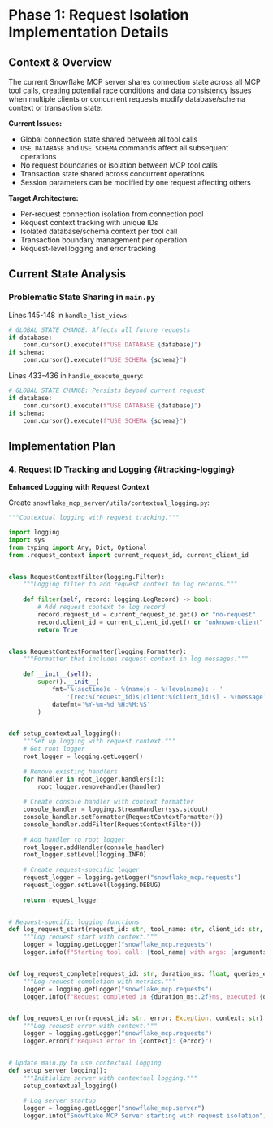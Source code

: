 # Phase 1: Request Isolation Implementation Details

## Context & Overview

The current Snowflake MCP server shares connection state across all MCP tool calls, creating potential race conditions and data consistency issues when multiple clients or concurrent requests modify database/schema context or transaction state.

**Current Issues:**
- Global connection state shared between all tool calls
- `USE DATABASE` and `USE SCHEMA` commands affect all subsequent operations
- No request boundaries or isolation between MCP tool calls
- Transaction state shared across concurrent operations
- Session parameters can be modified by one request affecting others

**Target Architecture:**
- Per-request connection isolation from connection pool
- Request context tracking with unique IDs
- Isolated database/schema context per tool call
- Transaction boundary management per operation
- Request-level logging and error tracking

## Current State Analysis

### Problematic State Sharing in `main.py`

Lines 145-148 in `handle_list_views`:
```python
# GLOBAL STATE CHANGE: Affects all future requests
if database:
    conn.cursor().execute(f"USE DATABASE {database}")
if schema:
    conn.cursor().execute(f"USE SCHEMA {schema}")
```

Lines 433-436 in `handle_execute_query`:
```python
# GLOBAL STATE CHANGE: Persists beyond current request
if database:
    conn.cursor().execute(f"USE DATABASE {database}")
if schema:
    conn.cursor().execute(f"USE SCHEMA {schema}")
```

## Implementation Plan

### 4. Request ID Tracking and Logging {#tracking-logging}

**Enhanced Logging with Request Context**

Create `snowflake_mcp_server/utils/contextual_logging.py`:

```python
"""Contextual logging with request tracking."""

import logging
import sys
from typing import Any, Dict, Optional
from .request_context import current_request_id, current_client_id


class RequestContextFilter(logging.Filter):
    """Logging filter to add request context to log records."""
    
    def filter(self, record: logging.LogRecord) -> bool:
        # Add request context to log record
        record.request_id = current_request_id.get() or "no-request"
        record.client_id = current_client_id.get() or "unknown-client"
        return True


class RequestContextFormatter(logging.Formatter):
    """Formatter that includes request context in log messages."""
    
    def __init__(self):
        super().__init__(
            fmt='%(asctime)s - %(name)s - %(levelname)s - '
                '[req:%(request_id)s|client:%(client_id)s] - %(message)s',
            datefmt='%Y-%m-%d %H:%M:%S'
        )


def setup_contextual_logging():
    """Set up logging with request context."""
    # Get root logger
    root_logger = logging.getLogger()
    
    # Remove existing handlers
    for handler in root_logger.handlers[:]:
        root_logger.removeHandler(handler)
    
    # Create console handler with context formatter
    console_handler = logging.StreamHandler(sys.stdout)
    console_handler.setFormatter(RequestContextFormatter())
    console_handler.addFilter(RequestContextFilter())
    
    # Add handler to root logger
    root_logger.addHandler(console_handler)
    root_logger.setLevel(logging.INFO)
    
    # Create request-specific logger
    request_logger = logging.getLogger("snowflake_mcp.requests")
    request_logger.setLevel(logging.DEBUG)
    
    return request_logger


# Request-specific logging functions
def log_request_start(request_id: str, tool_name: str, client_id: str, arguments: Dict[str, Any]):
    """Log request start with context."""
    logger = logging.getLogger("snowflake_mcp.requests")
    logger.info(f"Starting tool call: {tool_name} with args: {arguments}")


def log_request_complete(request_id: str, duration_ms: float, queries_executed: int):
    """Log request completion with metrics."""
    logger = logging.getLogger("snowflake_mcp.requests")
    logger.info(f"Request completed in {duration_ms:.2f}ms, executed {queries_executed} queries")


def log_request_error(request_id: str, error: Exception, context: str):
    """Log request error with context."""
    logger = logging.getLogger("snowflake_mcp.requests")
    logger.error(f"Request error in {context}: {error}")


# Update main.py to use contextual logging
def setup_server_logging():
    """Initialize server with contextual logging."""
    setup_contextual_logging()
    
    # Log server startup
    logger = logging.getLogger("snowflake_mcp.server")
    logger.info("Snowflake MCP Server starting with request isolation")
```

